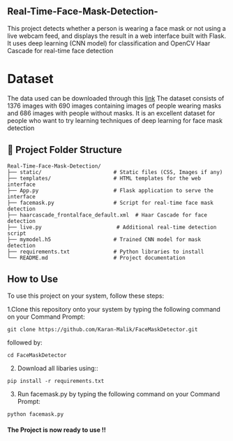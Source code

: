 ## Real-Time-Face-Mask-Detection-
This project detects whether a person is wearing a face mask or not using a live webcam feed, and displays the result in a web interface built with Flask. It uses deep learning (CNN model) for classification and OpenCV Haar Cascade for real-time face detection

# Dataset 
The data used can be downloaded through this [link](https://data-flair.training/blogs/download-face-mask-data/)
The dataset consists of 1376 images with 690 images containing images of people wearing masks and 686 images with people without masks.
It is an excellent dataset for people who want to try learning techniques of deep learning for face mask detection



## 📂 Project Folder Structure

```
Real-Time-Face-Mask-Detection/
├── static/                       # Static files (CSS, Images if any)
├── templates/                    # HTML templates for the web interface
├── App.py                        # Flask application to serve the interface
├── facemask.py                   # Script for real-time face mask detection
├── haarcascade_frontalface_default.xml  # Haar Cascade for face detection
├── live.py                        # Additional real-time detection script
├── mymodel.h5                    # Trained CNN model for mask detection
├── requirements.txt              # Python libraries to install
└── README.md                     # Project documentation
```




## How to Use

To use this project on your system, follow these steps:

1.Clone this repository onto your system by typing the following command on your Command Prompt:

```
git clone https://github.com/Karan-Malik/FaceMaskDetector.git
```
followed by:

```
cd FaceMaskDetector
```

2. Download all libaries using::
```
pip install -r requirements.txt
```

3. Run facemask.py by typing the following command on your Command Prompt:
```
python facemask.py
```

#### The Project is now ready to use !!
